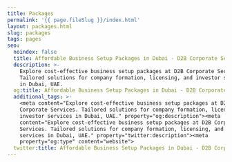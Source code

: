 ```yaml
---
title: Packages
permalink: '{{ page.fileSlug }}/index.html'
layout: packages.html
slug: packages
tags: pages
seo:
  noindex: false
  title: Affordable Business Setup Packages in Dubai - D2B Corporate Services
  description: >-
    Explore cost-effective business setup packages at D2B Corporate Services.
    Tailored solutions for company formation, licensing, and investor services
    in Dubai, UAE.
  og:title: Affordable Business Setup Packages in Dubai - D2B Corporate Services
  additional_tags: >-
    <meta content="Explore cost-effective business setup packages at D2B
    Corporate Services. Tailored solutions for company formation, licensing, and
    investor services in Dubai, UAE." property="og:description"><meta
    content="Explore cost-effective business setup packages at D2B Corporate
    Services. Tailored solutions for company formation, licensing, and investor
    services in Dubai, UAE." property="twitter:description"><meta
    property="og:type" content="website">
  twitter:title: Affordable Business Setup Packages in Dubai - D2B Corporate Services
---
```



